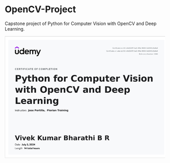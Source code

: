 # OpenCV-Project
Capstone project of Python for Computer Vision with OpenCV and Deep Learning.

![Certificate Link](https://github.com/vivek-kumar-vkb/OpenCV-Project/blob/main/Screenshot%20(483).png)
